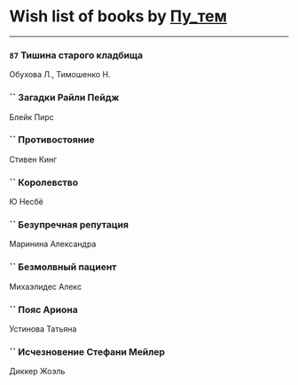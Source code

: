 # Wish list of books by [Пу_тем](https://www.facebook.com/profile.php?id=3448154788585127)
---

### `87` Тишина старого кладбища
Обухова Л., Тимошенко Н.

### `` Загадки Райли Пейдж
Блейк Пирс

### `` Противостояние
Стивен Кинг

### `` Королевство
Ю Несбё

### `` Безупречная репутация
Маринина Александра

### `` Безмолвный пациент
Михаэлидес Алекс

### `` Пояс Ариона
Устинова Татьяна

### `` Исчезновение Стефани Мейлер
Диккер Жоэль

